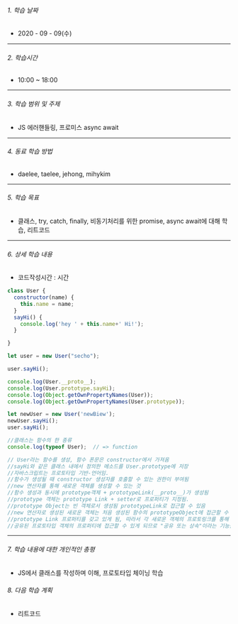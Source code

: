 

###### 1. 학습 날짜

- 2020 - 09 - 09(수)

---

###### 2. 학습시간

- 10:00 ~ 18:00

---

###### 3. 학습 범위 및 주제

- JS 에러핸들링, 프로미스 async await

---

###### 4. 동료 학습 방법 

- daelee, taelee, jehong, mihykim

---

###### 5. 학습 목표 

- 클래스, try, catch, finally, 비동기처리를 위한 promise, async await에 대해 학습, 리트코드

---

###### 6. 상세 학습 내용

- 코드작성시간 :  시간

```javascript
class User { 
  constructor(name) { 
    this.name = name;
  }
  sayHi() { 
    console.log('hey ' + this.name+' Hi!');
  }

}

let user = new User("secho");

user.sayHi();

console.log(User.__proto__);
console.log(User.prototype.sayHi);
console.log(Object.getOwnPropertyNames(User));
console.log(Object.getOwnPropertyNames(User.prototype));

let newUser = new User('newBiew');
newUser.sayHi();
user.sayHi();

//클래스는 함수의 한 종류
console.log(typeof User);  // => function

// User라는 함수를 생성, 함수 폰문은 constructor에서 가져옴
//sayHi와 같은 클래스 내에서 정의한 메소드를 User.prototype에 저장
//자바스크립트는 프로토타입 기반-언어임.
//함수가 생성될 때 constructor 생성자를 호출할 수 있는 권한이 부여됨
//new 연산자를 통해 새로운 객체를 생성할 수 있는 것
//함수 생성과 동시에 prototype객체 + prototypeLink(__proto__)가 생성됨
//prototype 객체는 prototype Link + setter로 프로퍼티가 지정됨.
//prototype Object는 빈 객체로서 생성됨 prototypeLink로 접근할 수 있음
//new 연산자로 생성된 새로운 객체는 처음 생성된 함수의 prototypeObject에 접근할 수 있는
//prototype Link 프로퍼티를 갖고 있게 됨, 따라서 각 새로운 객체의 프로토링크를 통해
//공유된 프로토타입 객체의 프로퍼티에 접근할 수 있게 되므로 "공유 또는 상속"이라는 기능을 사용


```



---

###### 7. 학습 내용에 대한 개인적인 총평

- JS에서 클래스를 작성하며 이해, 프로토타입 체이닝 학습

###### 8. 다음 학습 계획

- 리트코드